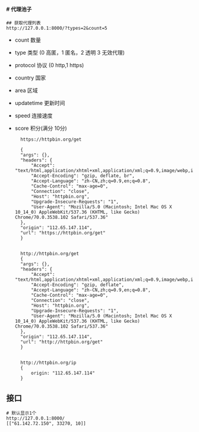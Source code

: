 #### # 代理池子

    ## 获取代理列表
    http://127.0.0.1:8000/?types=2&count=5
    
- count 数量
- type 类型 (0 高匿，1 匿名，2 透明 3 无效代理)
- protocol 协议 (0 http,1 https)
- country 国家 
- area 区域
- updatetime 更新时间
- speed 连接速度
- score 积分(满分 10分)


        https://httpbin.org/get
        
        {
        "args": {}, 
        "headers": {
            "Accept": "text/html,application/xhtml+xml,application/xml;q=0.9,image/webp,image/apng,*/*;q=0.8", 
            "Accept-Encoding": "gzip, deflate, br", 
            "Accept-Language": "zh-CN,zh;q=0.9,en;q=0.8", 
            "Cache-Control": "max-age=0", 
            "Connection": "close", 
            "Host": "httpbin.org", 
            "Upgrade-Insecure-Requests": "1", 
            "User-Agent": "Mozilla/5.0 (Macintosh; Intel Mac OS X 10_14_0) AppleWebKit/537.36 (KHTML, like Gecko) Chrome/70.0.3538.102 Safari/537.36"
        }, 
        "origin": "112.65.147.114", 
        "url": "https://httpbin.org/get"
        }


        http://httpbin.org/get
        {
        "args": {}, 
        "headers": {
            "Accept": "text/html,application/xhtml+xml,application/xml;q=0.9,image/webp,image/apng,*/*;q=0.8", 
            "Accept-Encoding": "gzip, deflate", 
            "Accept-Language": "zh-CN,zh;q=0.9,en;q=0.8", 
            "Cache-Control": "max-age=0", 
            "Connection": "close", 
            "Host": "httpbin.org", 
            "Upgrade-Insecure-Requests": "1", 
            "User-Agent": "Mozilla/5.0 (Macintosh; Intel Mac OS X 10_14_0) AppleWebKit/537.36 (KHTML, like Gecko) Chrome/70.0.3538.102 Safari/537.36"
        }, 
        "origin": "112.65.147.114", 
        "url": "http://httpbin.org/get"
        }
        
        
        http://httpbin.org/ip
        {
            origin: "112.65.147.114"
        }

接口
----

    # 默认显示1个
    http://127.0.0.1:8000/
    [["61.142.72.150", 33270, 10]]